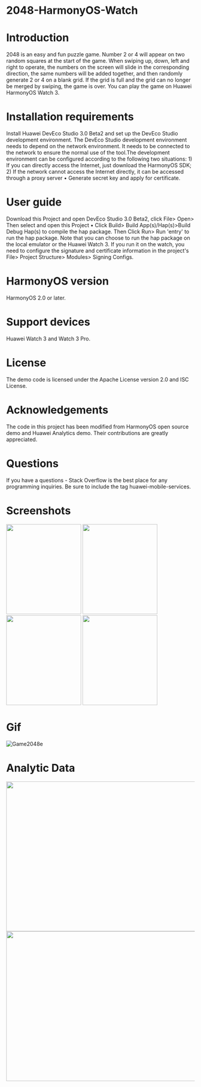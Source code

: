 # 2048-HarmonyOS-Watch

# Introduction
2048 is an easy and fun puzzle game. Number 2 or 4 will appear on two random squares at the start of the game. When swiping up, down, left and right to operate, the numbers on the screen will slide in the corresponding direction, the same numbers will be added together, and then randomly generate 2 or 4 on a blank grid. If the grid is full and the grid can no longer be merged by swiping, the game is over. You can play the game on Huawei HarmonyOS Watch 3.     

# Installation requirements
Install Huawei DevEco Studio 3.0 Beta2 and set up the DevEco Studio development environment. The DevEco Studio development environment needs to depend on the network environment. It needs to be connected to the network to ensure the normal use of the tool.The development environment can be configured according to the following two situations: 1) If you can directly access the Internet, just download the HarmonyOS SDK; 2) If the network cannot access the Internet directly, it can be accessed through a proxy server • Generate secret key and apply for certificate.

# User guide 
Download this Project and open DevEco Studio 3.0 Beta2, click File> Open> Then select and open this Project • Click Build> Build App(s)/Hap(s)>Build Debug Hap(s) to compile the hap package.  Then Click Run> Run 'entry' to run the hap package.
Note that you can choose to run the hap package on the local emulator or the Huawei Watch 3. If you run it on the watch, you need to configure the signature and certificate information in the project's File> Project Structure> Modules> Signing Configs.

# HarmonyOS version
HarmonyOS 2.0 or later.

# Support devices
Huawei Watch 3 and Watch 3 Pro.

# License
The demo code is licensed under the Apache License version 2.0 and ISC License.

# Acknowledgements
The code in this project has been modified from HarmonyOS open source demo and Huawei Analytics demo. Their contributions are greatly appreciated.

# Questions
If you have a questions - Stack Overflow is the best place for any programming inquiries. Be sure to include the tag huawei-mobile-services.

# Screenshots

<img src= https://user-images.githubusercontent.com/97313676/172457914-44272a47-8f76-4d9b-95aa-0fa50fe32f0f.png width="200" height="240"> <img src="https://user-images.githubusercontent.com/97313676/172972455-c7c08d2b-ff09-4431-8cc6-546842a47769.png" width="200" height="240">  <img src="https://user-images.githubusercontent.com/97313676/172972575-f5a0da43-d3ef-405d-8cbc-02c22796578f.png" width="200" height="240">  <img src="https://user-images.githubusercontent.com/97313676/167055245-74ae28aa-bd7f-4dab-93ec-6ea4a4e0b965.png" width="200" height="240">


# Gif

![Game2048e](https://user-images.githubusercontent.com/97313676/172987732-17d19d0b-61f0-4186-9d35-f5489c4477c2.gif)


# Analytic Data

<img src= https://user-images.githubusercontent.com/97313676/173105725-73e667b4-e71f-44a8-82c2-f43259516f67.png width="800" height="400">
<img src= https://user-images.githubusercontent.com/97313676/173105770-7e48890d-e877-4f39-a6c2-9a35f4e1002b.png width="800" height="400">
